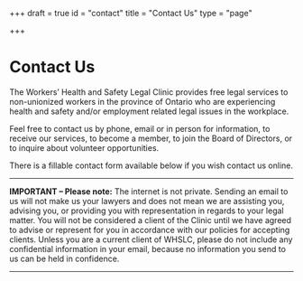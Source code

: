 +++
draft = true
id = "contact"
title = "Contact Us"
type = "page"

+++
# **Contact Us**

The Workers’ Health and Safety Legal Clinic provides free legal services to non-unionized workers in the province of Ontario who are experiencing health and safety and/or employment related legal issues in the workplace. 

Feel free to contact us by phone, email or in person for information, to receive our services, to become a member, to join the Board of Directors, or to inquire about volunteer opportunities. 

There is a fillable contact form available below if you wish contact us online.

-----
**IMPORTANT – Please note:** The internet is not private. Sending an email to us will not make us your lawyers and does not mean we are assisting you, advising you, or providing you with representation in regards to your legal matter. You will not be considered a client of the Clinic until we have agreed to advise or represent for you in accordance with our policies for accepting clients. Unless you are a current client of WHSLC, please do not include any confidential information in your email, because no information you send to us can be held in confidence.  

-----



